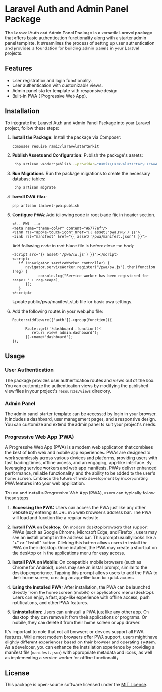 # Laravel Auth and Admin Panel Package

The Laravel Auth and Admin Panel Package is a versatile Laravel package that offers basic authentication functionality along with a starter admin panel template. It streamlines the process of setting up user authentication and provides a foundation for building admin panels in your Laravel projects.

## Features

- User registration and login functionality.
- User authentication with customizable views.
- Admin panel starter template with responsive design.
- Built-in PWA ( Progressive Web App).

## Installation

To integrate the Laravel Auth and Admin Panel Package into your Laravel project, follow these steps:

1. **Install the Package**:
   Install the package via Composer:

   ```bash
   composer require ramiz/laravelstarterkit
   ```

2. **Publish Assets and Configuration**:
   Publish the package's assets:

   ```bash  
    php artisan vendor:publish --provider="Ramiz\Laravelstarter\LaravelStarterServiceProvider"
   ```


3. **Run Migrations**:
   Run the package migrations to create the necessary database tables:

   ```bash
    php artisan migrate
   ```

4. **Install PWA files**:

   ```bash  
   php artisan laravel-pwa:publish
   ``````

5. **Configure PWA**:
      Add following code in root blade file in header section.

      ```````
      <!-- PWA  -->
      <meta name="theme-color" content="#6777ef"/>
      <link rel="apple-touch-icon" href="{{ asset('pwa.PNG') }}">
      <link rel="manifest" href="{{ asset('/pwa/manifest.json') }}">
      ```````


      Add following code in root blade file in before close the body.

      ```````
      <script src="{{ asset('/pwa/sw.js') }}"></script>
      <script>
         if (!navigator.serviceWorker.controller) {
            navigator.serviceWorker.register("/pwa/sw.js").then(function (reg) {
                  console.log("Service worker has been registered for scope: " + reg.scope);
            });
         }
      </script>
      ```````
   
   Update public/pwa/manifest.stub file for basic pwa settings.

6. Add the following routes in your web.php file:

   ``````
   Route::middleware(['auth'])->group(function(){

         Route::get('/dashboard',function(){
            return view('admin.dashboard');
         })->name('dashboard');
   });

   ``````


## Usage

### User Authentication

The package provides user authentication routes and views out of the box. You can customize the authentication views by modifying the published view files in your project's `resources/views` directory.

### Admin Panel

The admin panel starter template can be accessed by login in your browser. It includes a dashboard, user management pages, and a responsive design. You can customize and extend the admin panel to suit your project's needs.

### Progressive Web App (PWA)

A Progressive Web App (PWA) is a modern web application that combines the best of both web and mobile app experiences. PWAs are designed to work seamlessly across various devices and platforms, providing users with fast loading times, offline access, and an engaging, app-like interface. By leveraging service workers and web app manifests, PWAs deliver enhanced performance, reliable functionality, and the ability to be added to the user's home screen. Embrace the future of web development by incorporating PWA features into your web application.

To use and install a Progressive Web App (PWA), users can typically follow these steps:

1. **Accessing the PWA:**
   Users can access the PWA just like any other website by entering its URL in a web browser's address bar. The PWA will load and function like a regular website.

2. **Install PWA on Desktop:**
   On modern desktop browsers that support PWAs (such as Google Chrome, Microsoft Edge, and Firefox), users may see an install prompt in the address bar. This prompt usually looks like a "+" or "Install" button. Clicking this button allows users to install the PWA on their desktop. Once installed, the PWA may create a shortcut on the desktop or in the applications menu for easy access.

3. **Install PWA on Mobile:**
   On compatible mobile browsers (such as Chrome for Android), users may see an install prompt, similar to the desktop experience. Tapping this prompt allows users to add the PWA to their home screen, creating an app-like icon for quick access.

4. **Using the Installed PWA:**
   After installation, the PWA can be launched directly from the home screen (mobile) or applications menu (desktop). Users can enjoy a fast, app-like experience with offline access, push notifications, and other PWA features.

5. **Uninstallation:**
   Users can uninstall a PWA just like any other app. On desktop, they can remove it from their applications or programs. On mobile, they can delete it from their home screen or app drawer.

It's important to note that not all browsers or devices support all PWA features. While most modern browsers offer PWA support, users might have slightly different experiences based on their browser and operating system. As a developer, you can enhance the installation experience by providing a manifest file (`manifest.json`) with appropriate metadata and icons, as well as implementing a service worker for offline functionality.


## License

This package is open-source software licensed under the [MIT License](LICENSE).
